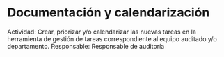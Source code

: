 # Documentación y calendarización

Actividad: Crear, priorizar y/o calendarizar las nuevas tareas en la herramienta de gestión de tareas correspondiente al equipo auditado y/o departamento.
Responsable: Responsable de auditoría